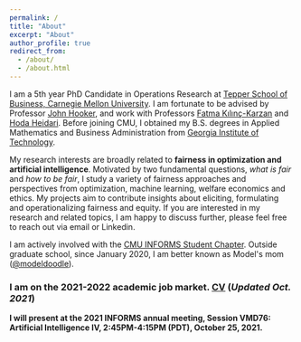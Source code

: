 ```yaml
---
permalink: /
title: "About"
excerpt: "About"
author_profile: true
redirect_from: 
  - /about/
  - /about.html
---
```


I am a 5th year PhD Candidate in Operations Research at [Tepper School of Business, Carnegie Mellon University](https://www.cmu.edu/tepper). I am fortunate to be advised by Professor [John Hooker](http://public.tepper.cmu.edu/jnh), and work with Professors [Fatma Kılınç-Karzan](https://www.andrew.cmu.edu/user/fkilinc) and [Hoda Heidari](https://www.cs.cmu.edu/~hheidari). Before joining CMU, I obtained my B.S. degrees in Applied Mathematics and Business Administration from [Georgia Institute of Technology](https://www.gatech.edu). 

My research interests are broadly related to **fairness in optimization and artificial intelligence**. Motivated by two fundamental questions, *what is fair* and *how to be fair*, I study a variety of fairness approaches and perspectives from optimization, machine learning, welfare economics and ethics. My projects aim to contribute insights about eliciting, formulating and operationalizing fairness and equity. If you are interested in my research and related topics, I am happy to discuss further, please feel free to reach out via email or Linkedin.

I am actively involved with the [CMU INFORMS Student Chapter](https://cmuinforms.org). Outside graduate school, since January 2020, I am better known as Model's mom ([@modeldoodle](https://www.instagram.com/modeldoodle/?hl=en)). 

### I am on the 2021-2022 academic job market. [CV](http://vxychen.github.io/files/CV-VioletChen.pdf) (*Updated Oct. 2021*)
**I will present at the 2021 INFORMS annual meeting, Session VMD76: Artificial Intelligence IV, 2:45PM-4:15PM (PDT), October 25, 2021.**
<!--[[**Resume**](http://vxychen.github.io/files/Resume_VioletChen_Feb21.pdf) (*Updated Feb. 2021*)]-->

<!--My research interests are broadly related to fairness in various decision making frameworks and application domains. I study and utilize optimization as the main methodology. Motivated by two fundamental questions, what is fair and how to be fair, my projects seek to explore the use of optimization methods for formulating, attaining and understanding fairness. -->
